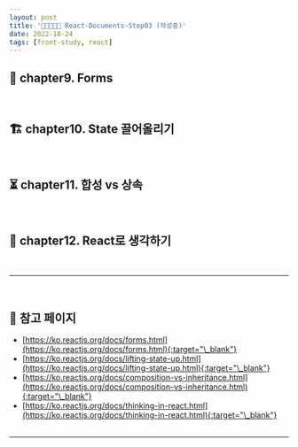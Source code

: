 ```yaml
---
layout: post
title: '👨‍👦‍👦👩‍👧 React-Documents-Step03 (작성중)'
date: 2022-10-24
tags: [front-study, react]
---
```


## 🧾 chapter9. Forms

<br/>

## 🏗 chapter10. State 끌어올리기

<br/>

## ⏳ chapter11. 합성 vs 상속

<br/>

## 🪫 chapter12. React로 생각하기

<br/>

---

<br/>

## 🎫 참고 페이지

- [https://ko.reactjs.org/docs/forms.html](https://ko.reactjs.org/docs/forms.html){:target="\_blank"}
- [https://ko.reactjs.org/docs/lifting-state-up.html](https://ko.reactjs.org/docs/lifting-state-up.html){:target="\_blank"}
- [https://ko.reactjs.org/docs/composition-vs-inheritance.html](https://ko.reactjs.org/docs/composition-vs-inheritance.html){:target="\_blank"}
- [https://ko.reactjs.org/docs/thinking-in-react.html](https://ko.reactjs.org/docs/thinking-in-react.html){:target="\_blank"}<br/><br/>

---
